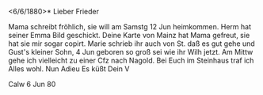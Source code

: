  <6/6/1880>*
Lieber Frieder

Mama schreibt fröhlich, sie will am Samstg 12 Jun heimkommen. Herm hat seiner Emma Bild geschickt. Deine Karte von Mainz hat Mama gefreut, sie hat sie mir sogar copirt. Marie schrieb ihr auch von St. daß es gut gehe und Gust's kleiner Sohn, 4 Jun geboren so groß sei wie ihr Wilh jetzt. Am Mittw gehe ich vielleicht zu einer Cfz nach Nagold. Bei Euch im Steinhaus traf ich Alles wohl. Nun Adieu
 Es küßt Dein V

Calw 6 Jun 80
